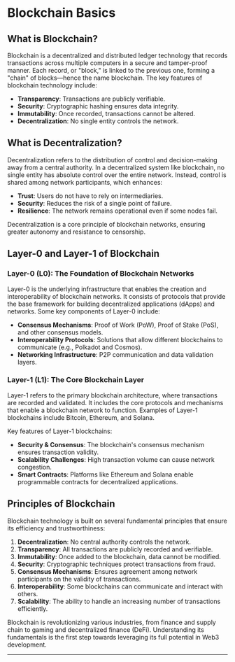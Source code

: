 # Blockchain Basics

## What is Blockchain?
Blockchain is a decentralized and distributed ledger technology that records transactions across multiple computers in a secure and tamper-proof manner. 
Each record, or "block," is linked to the previous one, forming a "chain" of blocks—hence the name blockchain. The key features of blockchain technology include:

- **Transparency**: Transactions are publicly verifiable.
- **Security**: Cryptographic hashing ensures data integrity.
- **Immutability**: Once recorded, transactions cannot be altered.
- **Decentralization**: No single entity controls the network.

## What is Decentralization?
Decentralization refers to the distribution of control and decision-making away from a central authority. In a decentralized system like blockchain, no single entity has absolute control over the entire network. Instead, control is shared among network participants, which enhances:

- **Trust**: Users do not have to rely on intermediaries.
- **Security**: Reduces the risk of a single point of failure.
- **Resilience**: The network remains operational even if some nodes fail.

Decentralization is a core principle of blockchain networks, ensuring greater autonomy and resistance to censorship.

## Layer-0 and Layer-1 of Blockchain

### Layer-0 (L0): The Foundation of Blockchain Networks
Layer-0 is the underlying infrastructure that enables the creation and interoperability of blockchain networks. It consists of protocols that provide the base framework for building decentralized applications (dApps) and networks. Some key components of Layer-0 include:

- **Consensus Mechanisms**: Proof of Work (PoW), Proof of Stake (PoS), and other consensus models.
- **Interoperability Protocols**: Solutions that allow different blockchains to communicate (e.g., Polkadot and Cosmos).
- **Networking Infrastructure**: P2P communication and data validation layers.

### Layer-1 (L1): The Core Blockchain Layer
Layer-1 refers to the primary blockchain architecture, where transactions are recorded and validated. It includes the core protocols and mechanisms that enable a blockchain network to function. Examples of Layer-1 blockchains include Bitcoin, Ethereum, and Solana.

Key features of Layer-1 blockchains:
- **Security & Consensus**: The blockchain's consensus mechanism ensures transaction validity.
- **Scalability Challenges**: High transaction volume can cause network congestion.
- **Smart Contracts**: Platforms like Ethereum and Solana enable programmable contracts for decentralized applications.

## Principles of Blockchain
Blockchain technology is built on several fundamental principles that ensure its efficiency and trustworthiness:

1. **Decentralization**: No central authority controls the network.
2. **Transparency**: All transactions are publicly recorded and verifiable.
3. **Immutability**: Once added to the blockchain, data cannot be modified.
4. **Security**: Cryptographic techniques protect transactions from fraud.
5. **Consensus Mechanisms**: Ensures agreement among network participants on the validity of transactions.
6. **Interoperability**: Some blockchains can communicate and interact with others.
7. **Scalability**: The ability to handle an increasing number of transactions efficiently.

Blockchain is revolutionizing various industries, from finance and supply chain to gaming and decentralized finance (DeFi). Understanding its fundamentals is the first step towards leveraging its full potential in Web3 development.

---